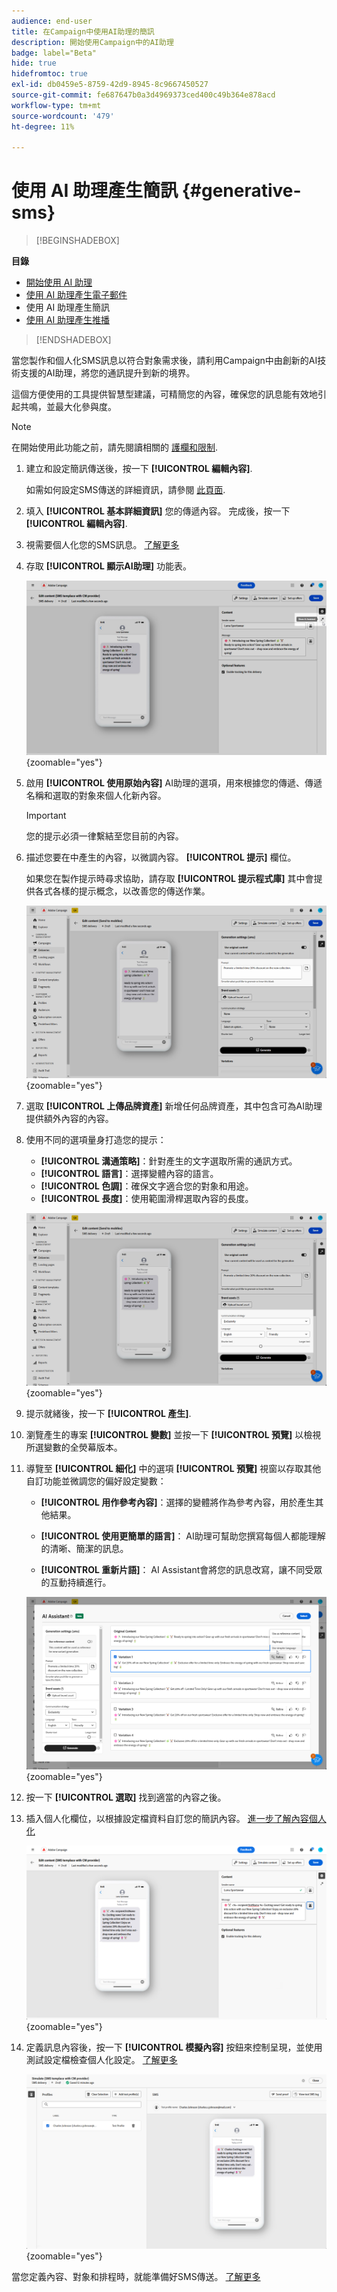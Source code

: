 ```yaml
---
audience: end-user
title: 在Campaign中使用AI助理的簡訊
description: 開始使用Campaign中的AI助理
badge: label="Beta"
hide: true
hidefromtoc: true
exl-id: db0459e5-8759-42d9-8945-8c9667450527
source-git-commit: fe687647b0a3d4969373ced400c49b364e878acd
workflow-type: tm+mt
source-wordcount: '479'
ht-degree: 11%

---
```


# 使用 AI 助理產生簡訊 {#generative-sms}

>[!BEGINSHADEBOX]

**目錄**

* [開始使用 AI 助理](generative-gs.md)
* [使用 AI 助理產生電子郵件](generative-content.md)
* 使用 AI 助理產生簡訊
* [使用 AI 助理產生推播](generative-push.md)

>[!ENDSHADEBOX]

當您製作和個人化SMS訊息以符合對象需求後，請利用Campaign中由創新的AI技術支援的AI助理，將您的通訊提升到新的境界。

這個方便使用的工具提供智慧型建議，可精簡您的內容，確保您的訊息能有效地引起共鳴，並最大化參與度。

>[!NOTE]
>
>在開始使用此功能之前，請先閱讀相關的 [護欄和限制](generative-gs.md#generative-guardrails).

1. 建立和設定簡訊傳送後，按一下 **[!UICONTROL 編輯內容]**.

   如需如何設定SMS傳送的詳細資訊，請參閱 [此頁面](../sms/create-sms.md).

1. 填入 **[!UICONTROL 基本詳細資訊]** 您的傳遞內容。 完成後，按一下 **[!UICONTROL 編輯內容]**.

1. 視需要個人化您的SMS訊息。 [了解更多](../sms/content-sms.md)

1. 存取 **[!UICONTROL 顯示AI助理]** 功能表。

   ![](assets/sms-genai-1.png){zoomable=&quot;yes&quot;}

1. 啟用 **[!UICONTROL 使用原始內容]** AI助理的選項，用來根據您的傳遞、傳遞名稱和選取的對象來個人化新內容。

   >[!IMPORTANT]
   >
   > 您的提示必須一律繫結至您目前的內容。

1. 描述您要在中產生的內容，以微調內容。 **[!UICONTROL 提示]** 欄位。

   如果您在製作提示時尋求協助，請存取 **[!UICONTROL 提示程式庫]** 其中會提供各式各樣的提示概念，以改善您的傳送作業。

   ![](assets/sms-genai-2.png){zoomable=&quot;yes&quot;}

1. 選取 **[!UICONTROL 上傳品牌資產]** 新增任何品牌資產，其中包含可為AI助理提供額外內容的內容。

1. 使用不同的選項量身打造您的提示：

   * **[!UICONTROL 溝通策略]**：針對產生的文字選取所需的通訊方式。
   * **[!UICONTROL 語言]**：選擇變體內容的語言。
   * **[!UICONTROL 色調]**：確保文字適合您的對象和用途。
   * **[!UICONTROL 長度]**：使用範圍滑桿選取內容的長度。

   ![](assets/sms-genai-3.png){zoomable=&quot;yes&quot;}

1. 提示就緒後，按一下 **[!UICONTROL 產生]**.

1. 瀏覽產生的專案 **[!UICONTROL 變數]** 並按一下 **[!UICONTROL 預覽]** 以檢視所選變數的全熒幕版本。

1. 導覽至 **[!UICONTROL 細化]** 中的選項 **[!UICONTROL 預覽]** 視窗以存取其他自訂功能並微調您的偏好設定變數：

   * **[!UICONTROL 用作參考內容]**：選擇的變體將作為參考內容，用於產生其他結果。

   * **[!UICONTROL 使用更簡單的語言]**： AI助理可幫助您撰寫每個人都能理解的清晰、簡潔的訊息。

   * **[!UICONTROL 重新片語]**： AI Assistant會將您的訊息改寫，讓不同受眾的互動持續進行。

   ![](assets/sms-genai-4.png){zoomable=&quot;yes&quot;}

1. 按一下 **[!UICONTROL 選取]** 找到適當的內容之後。

1. 插入個人化欄位，以根據設定檔資料自訂您的簡訊內容。 [進一步了解內容個人化](../personalization/personalize.md)

   ![](assets/sms-genai-5.png){zoomable=&quot;yes&quot;}

1. 定義訊息內容後，按一下 **[!UICONTROL 模擬內容]** 按鈕來控制呈現，並使用測試設定檔檢查個人化設定。 [了解更多](../preview-test/preview-content.md)

   ![](assets/sms-genai-6.png){zoomable=&quot;yes&quot;}

當您定義內容、對象和排程時，就能準備好SMS傳送。 [了解更多](../monitor/prepare-send.md)

